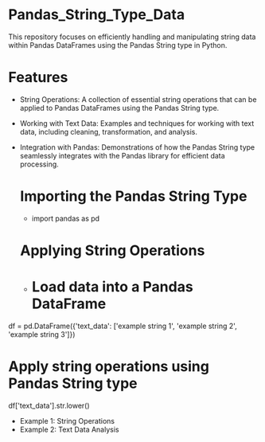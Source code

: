 # Pandas_String_Type_Data
This repository focuses on efficiently handling and manipulating string data within Pandas DataFrames using the Pandas String type in Python.

# Features
- String Operations: A collection of essential string operations that can be applied to Pandas DataFrames using the Pandas String type.

- Working with Text Data: Examples and techniques for working with text data, including cleaning, transformation, and analysis.

- Integration with Pandas: Demonstrations of how the Pandas String type seamlessly integrates with the Pandas library for efficient data processing.

  # Importing the Pandas String Type
  - import pandas as pd
  # Applying String Operations
  - # Load data into a Pandas DataFrame
df = pd.DataFrame({'text_data': ['example string 1', 'example string 2', 'example string 3']})

# Apply string operations using Pandas String type
df['text_data'].str.lower()

- Example 1: String Operations
- Example 2: Text Data Analysis
